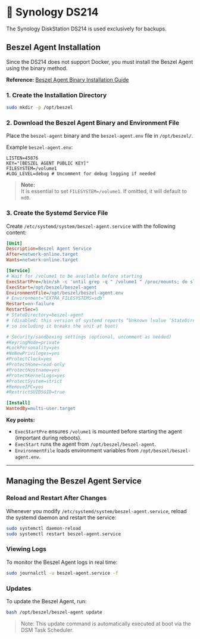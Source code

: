 # 🧪 Synology DS214

The Synology DiskStation DS214 is used exclusively for backups.

## Beszel Agent Installation

Since the DS214 does not support Docker, you must install the Beszel Agent using the binary method.

**Reference:** [Beszel Agent Binary Installation Guide](https://beszel.dev/guide/agent-installation#_2-manual-download-and-start-linux-freebsd-others)

### 1. Create the Installation Directory

```bash
sudo mkdir -p /opt/beszel
```

### 2. Download the Beszel Agent Binary and Environment File

Place the `beszel-agent` binary and the `beszel-agent.env` file in `/opt/beszel/`.

Example `beszel-agent.env`:
```env
LISTEN=45876
KEY="[BESZEL AGENT PUBLIC KEY]"
FILESYSTEM=/volume1
#LOG_LEVEL=debug # Uncomment for debug logging if needed
```
> **Note:**  
> It is essential to set `FILESYSTEM=/volume1`. If omitted, it will default to `md0`.

### 3. Create the Systemd Service File

Create `/etc/systemd/system/beszel-agent.service` with the following content:

```ini
[Unit]
Description=Beszel Agent Service
After=network-online.target
Wants=network-online.target

[Service]
# Wait for /volume1 to be available before starting
ExecStartPre=/bin/sh -c 'until grep -q " /volume1 " /proc/mounts; do sleep 1; done'
ExecStart=/opt/beszel/beszel-agent
EnvironmentFile=/opt/beszel/beszel-agent.env
# Environment="EXTRA_FILESYSTEMS=sdb"
Restart=on-failure
RestartSec=5
# StateDirectory=beszel-agent  
# (disabled: this version of systemd reports “Unknown lvalue ‘StateDirectory’ in section ‘Service’”,
# so including it breaks the unit at boot)

# Security/sandboxing settings (optional, uncomment as needed)
#KeyringMode=private
#LockPersonality=yes
#NoNewPrivileges=yes
#ProtectClock=yes
#ProtectHome=read-only
#ProtectHostname=yes
#ProtectKernelLogs=yes
#ProtectSystem=strict
#RemoveIPC=yes
#RestrictSUIDSGID=true

[Install]
WantedBy=multi-user.target
```

**Key points:**
- `ExecStartPre` ensures `/volume1` is mounted before starting the agent (important during reboots).
- `ExecStart` runs the agent from `/opt/beszel/beszel-agent`.
- `EnvironmentFile` loads environment variables from `/opt/beszel/beszel-agent.env`.

---

## Managing the Beszel Agent Service

### Reload and Restart After Changes

Whenever you modify `/etc/systemd/system/beszel-agent.service`, reload the systemd daemon and restart the service:

```bash
sudo systemctl daemon-reload
sudo systemctl restart beszel-agent.service
```

### Viewing Logs

To monitor the Beszel Agent logs in real time:

```bash
sudo journalctl -u beszel-agent.service -f
```

### Updates

To update the Beszel Agent, run:

```bash
bash /opt/beszel/beszel-agent update
```

> Note:
> This update command is automatically executed at boot via the DSM Task Scheduler.

